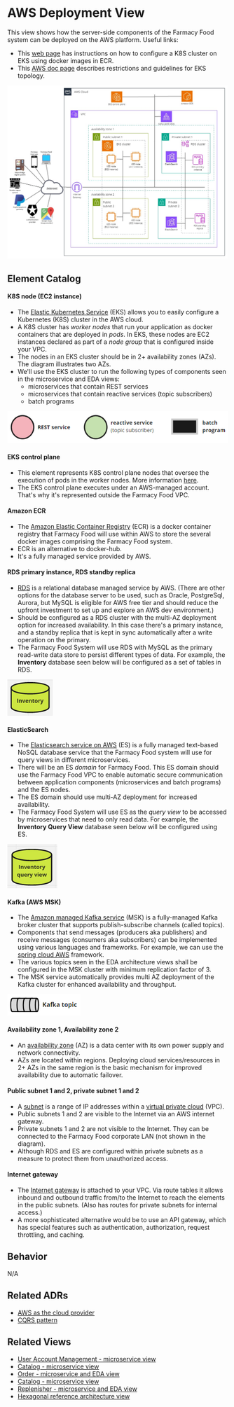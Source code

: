 # AWS Deployment View 
This view shows how the server-side components of the Farmacy Food system can be deployed on the AWS platform. Useful links:
- This [web page](https://towardsdatascience.com/kubernetes-application-deployment-with-aws-eks-and-ecr-4600e11b2d3c) has
instructions on how to configure a K8S cluster on EKS using docker images in ECR.
- This [AWS doc page](https://docs.aws.amazon.com/eks/latest/userguide/eks-networking.html) describes restrictions and
guidelines for EKS topology.   

![AWS deployment view](../images/aws-deployment-view-primary.jpg)


## Element Catalog 

#### K8S node (EC2 instance)
- The [Elastic Kubernetes Service](https://aws.amazon.com/eks/features/) (EKS) allows you to easily configure 
a Kubernetes (K8S) cluster in the AWS cloud. 
- A K8S cluster has *worker nodes* that run your application as docker containers that are deployed in *pods*. 
In EKS, these nodes are EC2 instances declared as part of a *node group* that is configured inside your VPC. 
- The nodes in an EKS cluster should be in 2+ availability zones (AZs). The diagram illustrates two AZs.  
- We'll use the EKS cluster to run the following types of components seen in the microservice and EDA views:
  - microservices that contain REST services
  - microservices that contain reactive services (topic subscribers)
  - batch programs
  
![AWS deployment view](../images/components-on-k8s.png)

#### EKS control plane
- This element represents K8S control plane nodes that oversee the execution of pods in the worker nodes. More 
information [here](https://kubernetes.io/docs/concepts/overview/components/).
- The EKS control plane executes under an AWS-managed account. That's why it's represented outside the Farmacy Food VPC.
      
#### Amazon ECR 
- The [Amazon Elastic Container Registry](https://aws.amazon.com/ecr/) (ECR) is a docker container registry that 
Farmacy Food will use within AWS to store the several docker images comprising the Farmacy Food system.
- ECR is an alternative to docker-hub. 
- It's a fully managed service provided by AWS.
      
#### RDS primary instance, RDS standby replica
- [RDS](https://aws.amazon.com/rds/) is a relational database managed service by AWS. (There are other options for the 
database server to be used, such as  Oracle, PostgreSql, Aurora, but MySQL is eligible for AWS free tier and should 
reduce the upfront investment to set up and explore an AWS dev environment.)       
- Should be configured as a RDS cluster with the multi-AZ deployment option for increased availability. In this case there's a primary instance,
and a standby replica that is kept in sync automatically after a write operation on the primary. 
- The Farmacy Food System will use RDS with MySQL as the primary read-write data store to persist different types of data. 
For example, the **Inventory** database seen below will be configured as a set of tables in RDS.

![AWS deployment view](../images/inventory-db-symbol.png)    

#### ElasticSearch
- The [Elasticsearch service on AWS](https://aws.amazon.com/elasticsearch-service/) (ES) is a fully managed text-based NoSQL 
database service that the Farmacy Food system will use for query views in different microservices.
- There will be an ES *domain* for Farmacy Food. This ES domain should use the Farmacy Food VPC to enable automatic
secure communication between application components (microservices and batch programs) and the ES nodes. 
- The ES domain should use multi-AZ deployment for increased availability. 
- The Farmacy Food System will use ES as the *query view* to be accessed by microservices that need to only read data. 
For example, the **Inventory Query View** database seen below will be configured using ES.

![AWS deployment view](../images/inventory-query-view-db-symbol.png)    

#### Kafka (AWS MSK)
- The [Amazon managed Kafka service](https://aws.amazon.com/msk/) (MSK) is a fully-managed Kafka broker cluster that 
  supports publish-subscribe channels (called topics).
- Components that send messages (producers aka publishers) and receive messages (consumers aka subscribers) can be 
implemented using various languages and frameworks. For example, we can use the [spring cloud AWS](https://www.baeldung.com/spring-cloud-aws-messaging)
framework.  
- The various topics seen in the EDA architecture views shall be configured in the MSK cluster with minimum replication factor of 3.
- The MSK service automatically provides multi AZ deployment of the Kafka cluster for enhanced availability and throughput. 

![AWS deployment view](../images/topic-symbol.png)
 
#### Availability zone 1, Availability zone 2
- An [availability zone](https://docs.aws.amazon.com/AWSEC2/latest/UserGuide/using-regions-availability-zones.html#concepts-availability-zones) 
(AZ) is a data center with its own power supply and network connectivity.
- AZs are located within regions. Deploying cloud services/resources in 2+ AZs in the same region is the basic mechanism 
for improved availability due to automatic failover.    
 
#### Public subnet 1 and 2, private subnet 1 and 2
- A [subnet](https://docs.aws.amazon.com/vpc/latest/userguide/what-is-amazon-vpc.html) is a range of IP addresses within 
a [virtual private cloud](https://docs.aws.amazon.com/vpc/latest/userguide/VPC_Subnets.html) (VPC).
- Public subnets 1 and 2 are visible to the Internet via an AWS internet gateway.
- Private subnets 1 and 2 are not visible to the Internet. They can be connected to the Farmacy Food corporate LAN (not shown in the diagram). 
- Although RDS and ES are configured within private subnets as a measure to protect them from unauthorized access.  

#### Internet gateway 
- The [Internet gateway](https://docs.aws.amazon.com/vpc/latest/userguide/VPC_Internet_Gateway.html) is attached to your VPC. Via
route tables it allows inbound and outbound traffic from/to the Internet to reach the elements in the public subnets. (Also has routes for private subnets for internal access.)
- A more sophisticated alternative would be to use an API gateway, which has special features such as authentication, authorization, 
request throttling, and caching. 


## Behavior
N/A
 
## Related ADRs 
- [AWS as the cloud provider](../ADRs/ADR006-aws-as-cloud-provider.md)
- [CQRS pattern](../ADRs/ADR005-cqrs-pattern.md)

## Related Views
- [User Account Management - microservice view](user-account-mgmt-microservice-view.md)
- [Catalog - microservice view](catalog-microservice-view.md)
- [Order - microservice and EDA view](order-microservice-eda-view.md)
- [Catalog - microservice view](catalog-microservice-view.md)
- [Replenisher - microservice and EDA view](replenish-microservice-eda-view.md) 
- [Hexagonal reference architecture view](hexagonal-reference-architecture.md) 
